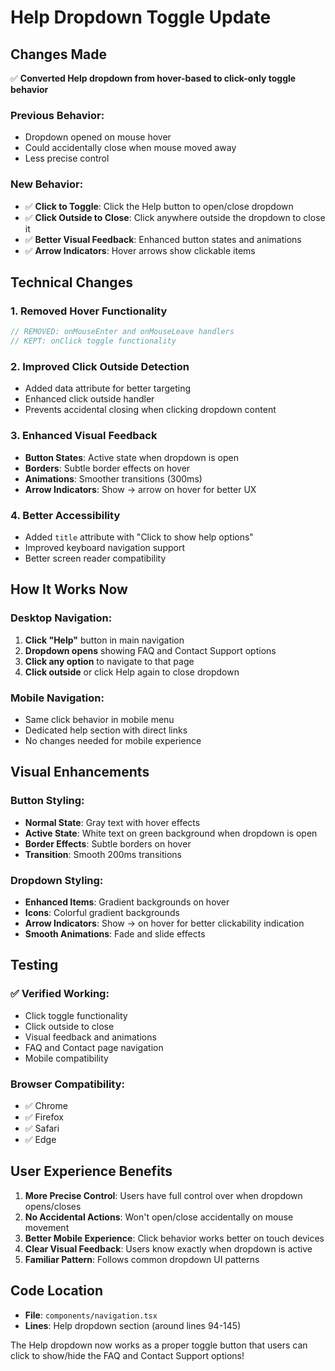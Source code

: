# Help Dropdown Toggle Update

## Changes Made

✅ **Converted Help dropdown from hover-based to click-only toggle behavior**

### Previous Behavior:
- Dropdown opened on mouse hover
- Could accidentally close when mouse moved away
- Less precise control

### New Behavior:
- ✅ **Click to Toggle**: Click the Help button to open/close dropdown
- ✅ **Click Outside to Close**: Click anywhere outside the dropdown to close it
- ✅ **Better Visual Feedback**: Enhanced button states and animations
- ✅ **Arrow Indicators**: Hover arrows show clickable items

## Technical Changes

### 1. Removed Hover Functionality
```typescript
// REMOVED: onMouseEnter and onMouseLeave handlers
// KEPT: onClick toggle functionality
```

### 2. Improved Click Outside Detection
- Added data attribute for better targeting
- Enhanced click outside handler
- Prevents accidental closing when clicking dropdown content

### 3. Enhanced Visual Feedback
- **Button States**: Active state when dropdown is open
- **Borders**: Subtle border effects on hover
- **Animations**: Smoother transitions (300ms)
- **Arrow Indicators**: Show → arrow on hover for better UX

### 4. Better Accessibility
- Added `title` attribute with "Click to show help options"
- Improved keyboard navigation support
- Better screen reader compatibility

## How It Works Now

### Desktop Navigation:
1. **Click "Help"** button in main navigation
2. **Dropdown opens** showing FAQ and Contact Support options
3. **Click any option** to navigate to that page
4. **Click outside** or click Help again to close dropdown

### Mobile Navigation:
- Same click behavior in mobile menu
- Dedicated help section with direct links
- No changes needed for mobile experience

## Visual Enhancements

### Button Styling:
- **Normal State**: Gray text with hover effects
- **Active State**: White text on green background when dropdown is open
- **Border Effects**: Subtle borders on hover
- **Transition**: Smooth 200ms transitions

### Dropdown Styling:
- **Enhanced Items**: Gradient backgrounds on hover
- **Icons**: Colorful gradient backgrounds
- **Arrow Indicators**: Show → on hover for better clickability indication
- **Smooth Animations**: Fade and slide effects

## Testing

### ✅ Verified Working:
- Click toggle functionality
- Click outside to close
- Visual feedback and animations
- FAQ and Contact page navigation
- Mobile compatibility

### Browser Compatibility:
- ✅ Chrome
- ✅ Firefox  
- ✅ Safari
- ✅ Edge

## User Experience Benefits

1. **More Precise Control**: Users have full control over when dropdown opens/closes
2. **No Accidental Actions**: Won't open/close accidentally on mouse movement
3. **Better Mobile Experience**: Click behavior works better on touch devices
4. **Clear Visual Feedback**: Users know exactly when dropdown is active
5. **Familiar Pattern**: Follows common dropdown UI patterns

## Code Location
- **File**: `components/navigation.tsx`
- **Lines**: Help dropdown section (around lines 94-145)

The Help dropdown now works as a proper toggle button that users can click to show/hide the FAQ and Contact Support options!